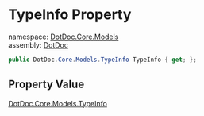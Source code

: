 ﻿# TypeInfo Property

namespace: [DotDoc\.Core\.Models](../../DotDoc.Core.Models.md)<br />
assembly: [DotDoc](../../../DotDoc.md)



```csharp
public DotDoc.Core.Models.TypeInfo TypeInfo { get; };
```

## Property Value

[DotDoc\.Core\.Models\.TypeInfo](../../../DotDoc/DotDoc.Core.Models/TypeInfo.md)

